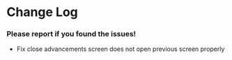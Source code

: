 # Change Log

### Please report if you found the issues!

* Fix close advancements screen does not open previous screen properly